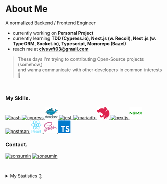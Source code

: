 # About Me

A normalized Backend / Frontend Engineer

- currently working on **Personal Project**
- currently learning **TDD (Cypress.io), Next.js (w. Recoil), Nest.js (w. TypeORM, Socket.io), Typescript, Monorepo (Bazel)**
- reach me at **clvswft03@gmail.com**

> These days I'm trying to contributing Open-Source projects (somehow,)\
> and wanna communicate with other developers in common interests 💬

&nbsp;

<h3 align="left">My Skills.</h3>
<p align="left"> <a href="https://www.gnu.org/software/bash/" target="_blank" rel="noreferrer"> <img src="https://www.vectorlogo.zone/logos/gnu_bash/gnu_bash-icon.svg" alt="bash" width="40" height="40"/> </a> <a href="https://www.cypress.io" target="_blank" rel="noreferrer"> <img src="https://raw.githubusercontent.com/simple-icons/simple-icons/6e46ec1fc23b60c8fd0d2f2ff46db82e16dbd75f/icons/cypress.svg" alt="cypress" width="40" height="40"/> </a> <a href="https://www.docker.com/" target="_blank" rel="noreferrer"> <img src="https://raw.githubusercontent.com/devicons/devicon/master/icons/docker/docker-original-wordmark.svg" alt="docker" width="40" height="40"/> </a> <a href="https://jestjs.io" target="_blank" rel="noreferrer"> <img src="https://www.vectorlogo.zone/logos/jestjsio/jestjsio-icon.svg" alt="jest" width="40" height="40"/> </a> <a href="https://mariadb.org/" target="_blank" rel="noreferrer"> <img src="https://www.vectorlogo.zone/logos/mariadb/mariadb-icon.svg" alt="mariadb" width="40" height="40"/> </a> <a href="https://nestjs.com/" target="_blank" rel="noreferrer"> <img src="https://raw.githubusercontent.com/devicons/devicon/master/icons/nestjs/nestjs-plain.svg" alt="nestjs" width="40" height="40"/> </a> <a href="https://nextjs.org/" target="_blank" rel="noreferrer"> <img src="https://cdn.worldvectorlogo.com/logos/nextjs-2.svg" alt="nextjs" width="40" height="40"/> </a> <a href="https://www.nginx.com" target="_blank" rel="noreferrer"> <img src="https://raw.githubusercontent.com/devicons/devicon/master/icons/nginx/nginx-original.svg" alt="nginx" width="40" height="40"/> </a> <a href="https://postman.com" target="_blank" rel="noreferrer"> <img src="https://www.vectorlogo.zone/logos/getpostman/getpostman-icon.svg" alt="postman" width="40" height="40"/> </a> <a href="https://reactjs.org/" target="_blank" rel="noreferrer"> <img src="https://raw.githubusercontent.com/devicons/devicon/master/icons/react/react-original-wordmark.svg" alt="react" width="40" height="40"/> </a> <a href="https://sass-lang.com" target="_blank" rel="noreferrer"> <img src="https://raw.githubusercontent.com/devicons/devicon/master/icons/sass/sass-original.svg" alt="sass" width="40" height="40"/> </a> <a href="https://www.typescriptlang.org/" target="_blank" rel="noreferrer"> <img src="https://raw.githubusercontent.com/devicons/devicon/master/icons/typescript/typescript-original.svg" alt="typescript" width="40" height="40"/> </a> </p>

<h3 align="left">Contact.</h3>
<p align="left"> <a href="https://linkedin.com/in/sonsumin" target="blank"><img align="center" src="https://raw.githubusercontent.com/rahuldkjain/github-profile-readme-generator/master/src/images/icons/Social/github.svg" alt="sonsumin" height="30" width="40" /></a> <a href="https://linkedin.com/in/sonsumin" target="blank"><img align="center" src="https://raw.githubusercontent.com/rahuldkjain/github-profile-readme-generator/master/src/images/icons/Social/linked-in-alt.svg" alt="sonsumin" height="30" width="40" /></a>
</p>

&nbsp;

<details>
 <summary>My Statistics ↕️</summary>

<!--START_SECTION:waka-->
![Code Time](http://img.shields.io/badge/Code%20Time-1%2C818%20hrs%2044%20mins-blue)

![Profile Views](http://img.shields.io/badge/Profile%20Views-5-blue)

**🐱 My GitHub Data** 

> 📦 12.9 MB Used in GitHub's Storage 
 > 
> 💼 Opted to Hire
 > 
> 📜 527 Public Repositories 
 > 
> 🔑 149 Private Repositories 
 > 
**I'm a Night 🦉** 

```text
🌞 Morning                3210 commits        ██░░░░░░░░░░░░░░░░░░░░░░░   07.36 % 
🌆 Daytime                15756 commits       █████████░░░░░░░░░░░░░░░░   36.14 % 
🌃 Evening                15944 commits       █████████░░░░░░░░░░░░░░░░   36.58 % 
🌙 Night                  8682 commits        █████░░░░░░░░░░░░░░░░░░░░   19.92 % 
```
📅 **I'm Most Productive on Monday** 

```text
Monday                   8269 commits        █████░░░░░░░░░░░░░░░░░░░░   18.97 % 
Tuesday                  7557 commits        ████░░░░░░░░░░░░░░░░░░░░░   17.34 % 
Wednesday                6551 commits        ████░░░░░░░░░░░░░░░░░░░░░   15.03 % 
Thursday                 6392 commits        ████░░░░░░░░░░░░░░░░░░░░░   14.66 % 
Friday                   6666 commits        ████░░░░░░░░░░░░░░░░░░░░░   15.29 % 
Saturday                 3787 commits        ██░░░░░░░░░░░░░░░░░░░░░░░   08.69 % 
Sunday                   4370 commits        ███░░░░░░░░░░░░░░░░░░░░░░   10.02 % 
```


📊 **This Week I Spent My Time On** 

```text
🕑︎ Time Zone: Asia/Seoul

💬 Programming Languages: 
Nix                      21 mins             ███████████░░░░░░░░░░░░░░   43.80 % 
sh                       11 mins             ██████░░░░░░░░░░░░░░░░░░░   23.34 % 
conf                     7 mins              ████░░░░░░░░░░░░░░░░░░░░░   15.10 % 
gitignore                5 mins              ███░░░░░░░░░░░░░░░░░░░░░░   10.46 % 
Lua                      3 mins              ██░░░░░░░░░░░░░░░░░░░░░░░   07.31 % 

🔥 Editors: 
Neovim                   48 mins             █████████████████████████   100.00 % 

💻 Operating System: 
Mac                      48 mins             █████████████████████████   100.00 % 
```

**I Mostly Code in TypeScript** 

```text
TypeScript               28 repos            █████░░░░░░░░░░░░░░░░░░░░   21.05 % 
JavaScript               28 repos            █████░░░░░░░░░░░░░░░░░░░░   21.05 % 
Python                   27 repos            █████░░░░░░░░░░░░░░░░░░░░   20.30 % 
Shell                    12 repos            ██░░░░░░░░░░░░░░░░░░░░░░░   09.02 % 
Nix                      1 repo              ░░░░░░░░░░░░░░░░░░░░░░░░░   00.75 % 
```



**Timeline**

![Lines of Code chart](https://raw.githubusercontent.com/testfailed/testfailed/main/assets/bar_graph.png)


 Last Updated on 20/04/2024 03:16:45 UTC
<!--END_SECTION:waka-->
</details>

